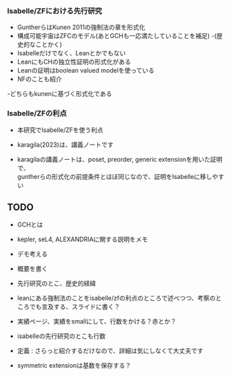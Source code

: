 

### Isabelle/ZFにおける先行研究

- GuntherらはKunen 2011の強制法の章を形式化
- 構成可能宇宙はZFCのモデル(あとGCHも一応満たしていることを補足)
-(歴史的なことかく)
- Isabelleだけでなく、Leanとかでもない
- LeanにもCHの独立性証明の形式化がある
- Leanの証明はboolean valued modelを使っている
- NFのことも紹介

-どちらもkunenに基づく形式化である

### Isabelle/ZFの利点
- 本研究でIsabelle/ZFを使う利点

- karagila(2023)は、講義ノートです
- karagilaの講義ノートは、poset, preorder, generic extensionを用いた証明で、  
guntherらの形式化の前提条件とほぼ同じなので、証明をIsabelleに移しやすい

## TODO 
- GCHとは
- kepler, seL4, ALEXANDRIAに関する説明をメモ
- デモ考える
- 概要を書く
- 先行研究のとこ、歴史的経緯

- leanにある強制法のことをisabelle/zfの利点のところで述べつつ、考察のところでも言及する、スライドに書く？

- 実績ページ、実績をsmallにして、行数をかける？赤とか？
- isabelleの先行研究のとこも行数

- 定義 : さらっと紹介するだけなので、詳細は気にしなくて大丈夫です

- symmetric extensionは基数を保存する？